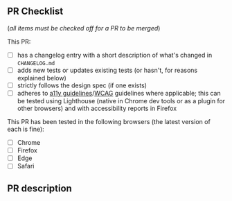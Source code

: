 ## PR Checklist

(_all items must be checked off for a PR to be merged_)

This PR:

- [ ] has a changelog entry with a short description of what's changed in `CHANGELOG.md`
- [ ] adds new tests or updates existing tests (or hasn't, for reasons explained below)
- [ ] strictly follows the design spec (if one exists)
- [ ] adheres to [a11y guidelines](https://www.a11yproject.com/checklist/)/[WCAG](https://www.w3.org/WAI/standards-guidelines/wcag/) guidelines where applicable; this can be tested using Lighthouse (native in Chrome dev tools or as a plugin for other browsers) and with accessibility reports in Firefox

This PR has been tested in the following browsers (the latest version of each is fine):

- [ ] Chrome
- [ ] Firefox
- [ ] Edge
- [ ] Safari

<!-- Any browser-specific implementations or considerations should be documented in the code (where applicable) and noted in the PR description -->

## PR description

<!---
Please write a clear description of your PR with any information that would be helpful for reviewers to understand context, including links to design resources where applicable.
-->

